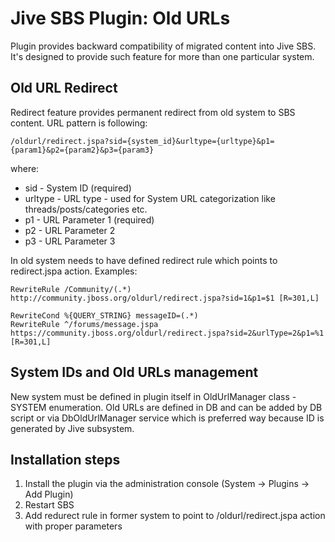 Jive SBS Plugin: Old URLs
===========

Plugin provides backward compatibility of migrated content into Jive SBS.
It's designed to provide such feature for more than one particular system.

Old URL Redirect
----------------

Redirect feature provides permanent redirect from old system to SBS content.
URL pattern is following:

	/oldurl/redirect.jspa?sid={system_id}&urltype={urltype}&p1={param1}&p2={param2}&p3={param3}

where:

 * sid - System ID (required)
 * urltype - URL type - used for System URL categorization like threads/posts/categories etc.
 * p1 - URL Parameter 1 (required)
 * p2 - URL Parameter 2
 * p3 - URL Parameter 3

In old system needs to have defined redirect rule which points to redirect.jspa action. Examples:

    RewriteRule /Community/(.*)                  http://community.jboss.org/oldurl/redirect.jspa?sid=1&p1=$1 [R=301,L]

    RewriteCond %{QUERY_STRING} messageID=(.*)
    RewriteRule ^/forums/message.jspa            https://community.jboss.org/oldurl/redirect.jspa?sid=2&urlType=2&p1=%1 [R=301,L]

System IDs and Old URLs management
----------------------------------

New system must be defined in plugin itself in OldUrlManager class - SYSTEM enumeration.
Old URLs are defined in DB and can be added by DB script or via DbOldUrlManager service which is preferred way because ID is generated by Jive subsystem.

Installation steps
------------------

1. Install the plugin via the administration console (System -> Plugins -> Add Plugin)
2. Restart SBS
3. Add redurect rule in former system to point to /oldurl/redirect.jspa action with proper parameters
